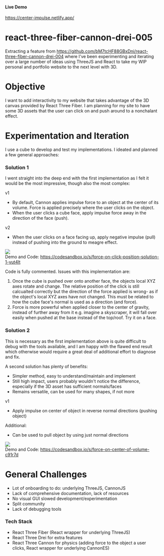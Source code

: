 #### Live Demo
https://center-impulse.netlify.app/

# react-three-fiber-cannon-drei-005
Extracting a feature from https://github.com/bM7tcHF88GBxDni/react-three-fiber-cannon-drei-004 where I've been experimenting and iterating over a large number of ideas using ThreeJS and React to take my WIP personal and portfolio website to the next level with 3D.

# Objective
I want to add interactivity to my website that takes advantage of the 3D canvas provided by React Three Fiber. I am planning for my site to have some 3D assets that the user can click on and push around to a nonchalant effect.

# Experimentation and Iteration
I use a cube to develop and test my implementations. I ideated and planned a few general approaches:


### Solution 1
I went straight into the deep end with the first implementation as I felt it would be the most impressive, though also the most complex:

v1
- By default, Cannon applies impulse force to an object at the center of its volume. Force is applied precisely where the user clicks on the object.
- When the user clicks a cube face, apply impulse force away in the direction of the face (push).

v2
- When the user clicks on a face facing up, apply negative impulse (pull) instead of pushing into the ground to meagre effect. 

![](https://github.com/bM7tcHF88GBxDni/README-GIF-Storage/blob/93fe365158df6711fd33e5fdc264c8c95a9c3589/react-three-fiber-gifs/Force%20on%20Click%20Position%20Solution%201.gif)
</br>
Demo and Code:
https://codesandbox.io/s/force-on-click-position-solution-1-yut4lt

Code is fully commented. Issues with this implementation are:
1) Once the cube is pushed over onto another face, the objects local XYZ axes rotate and change. 
The relative position of the click is still calcualted correctly but the direction of the force
applied is wrong- as if the object's local XYZ axes have not changed. This must be related to
how the cube face's normal is used as a direction (and force).
2) Force is more powerful when applied closer to the center of gravity, instead of further away from it
e.g. imagine a skyscraper, it will fall over easily when pushed at the base instead of the top/roof. Try it on a face.

### Solution 2
This is necessary as the first implementation above is quite difficult to debug with the tools available, and I am happy with the flawed end result which otherwise would require a great deal of additional effort to diagnose and fix. 

A second solution has plenty of benefits:
- Simpler method, easy to understand/maintain and implement
- Still high impact, users probably wouldn't notice the difference, especially if the 3D asset has sufficient normals/faces
- Remains versatile, can be used for many shapes, if not more

v1 
- Apply impulse on center of object in reverse normal directions (pushing object)

Additional:
- Can be used to pull object by using just normal directions

![](https://github.com/bM7tcHF88GBxDni/README-GIF-Storage/blob/main/react-three-fiber-gifs/Force%20on%20Center%20Volume%20Solution%202.gif)
</br>
Demo and Code:
https://codesandbox.io/s/force-on-center-of-volume-c91r7d


# General Challenges
- Lot of onboarding to do: underlying ThreeJS, CannonJS
- Lack of comprehensive documentation, lack of resources
- No visual GUI slowed development/experimentation
- Split community
- Lack of debugging tools

### Tech Stack
- React Three Fiber (React wrapper for underlying ThreeJS)
- React Three Drei for extra features
- React Three Cannon for physics (adding force to the object a user clicks, React wrapper for underlying CannonES)

